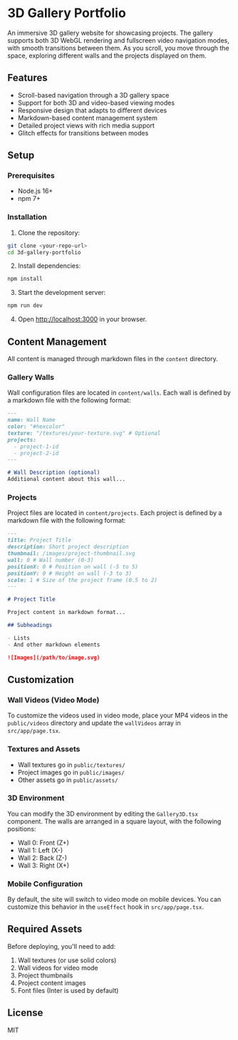 # 3D Gallery Portfolio

An immersive 3D gallery website for showcasing projects. The gallery supports both 3D WebGL rendering and fullscreen video navigation modes, with smooth transitions between them. As you scroll, you move through the space, exploring different walls and the projects displayed on them.

## Features

- Scroll-based navigation through a 3D gallery space
- Support for both 3D and video-based viewing modes
- Responsive design that adapts to different devices
- Markdown-based content management system
- Detailed project views with rich media support
- Glitch effects for transitions between modes

## Setup

### Prerequisites

- Node.js 16+ 
- npm 7+

### Installation

1. Clone the repository:

```bash
git clone <your-repo-url>
cd 3d-gallery-portfolio
```

2. Install dependencies:

```bash
npm install
```

3. Start the development server:

```bash
npm run dev
```

4. Open [http://localhost:3000](http://localhost:3000) in your browser.

## Content Management

All content is managed through markdown files in the `content` directory.

### Gallery Walls

Wall configuration files are located in `content/walls`. Each wall is defined by a markdown file with the following format:

```markdown
---
name: Wall Name
color: "#hexcolor"
texture: "/textures/your-texture.svg" # Optional
projects:
  - project-1-id
  - project-2-id
---

# Wall Description (optional)
Additional content about this wall...
```

### Projects

Project files are located in `content/projects`. Each project is defined by a markdown file with the following format:

```markdown
---
title: Project Title
description: Short project description
thumbnail: /images/project-thumbnail.svg
wall: 0 # Wall number (0-3)
positionX: 0 # Position on wall (-5 to 5)
positionY: 0 # Height on wall (-3 to 3)
scale: 1 # Size of the project frame (0.5 to 2)
---

# Project Title

Project content in markdown format...

## Subheadings

- Lists
- And other markdown elements

![Images](/path/to/image.svg)
```

## Customization

### Wall Videos (Video Mode)

To customize the videos used in video mode, place your MP4 videos in the `public/videos` directory and update the `wallVideos` array in `src/app/page.tsx`.

### Textures and Assets

- Wall textures go in `public/textures/`
- Project images go in `public/images/`
- Other assets go in `public/assets/`

### 3D Environment

You can modify the 3D environment by editing the `Gallery3D.tsx` component. The walls are arranged in a square layout, with the following positions:

- Wall 0: Front (Z+)
- Wall 1: Left (X-)
- Wall 2: Back (Z-)
- Wall 3: Right (X+)

### Mobile Configuration

By default, the site will switch to video mode on mobile devices. You can customize this behavior in the `useEffect` hook in `src/app/page.tsx`.

## Required Assets

Before deploying, you'll need to add:

1. Wall textures (or use solid colors)
2. Wall videos for video mode
3. Project thumbnails
4. Project content images
5. Font files (Inter is used by default)

## License

MIT
